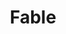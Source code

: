 ---
git: https://github.com/fable-compiler/Fable
logohandle: fableio
sort: fable
title: Fable
twitter: https://x.com/FableCompiler
website: https://fable.io/
youtube: https://youtube.com/channel/UC6m70Jyr65ogDySbK7aMmzg/videos
---
